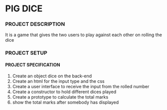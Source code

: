 # PIG DICE
### PROJECT DESCRIPTION
It is a game that gives the two users to play against each other on rolling the dice  
### PROJECT SETUP
####    PROJECT SPECIFICATION
 1. Create an object dice on the back-end
 2. Create an html for the input type and the css
 3. Create a user interface to receive the input from the rolled number
 4. Create a constructor to hold different dices played
 5. Create a prototype to calculate the total marks
 6. show the total marks after somebody has displayed
